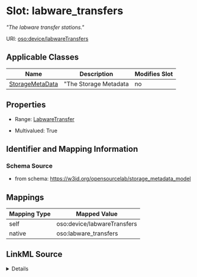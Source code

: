 

# Slot: labware_transfers


_"The labware transfer stations."_





URI: [oso:device/labwareTransfers](http://w3id.org/oso/device/labwareTransfers)



<!-- no inheritance hierarchy -->





## Applicable Classes

| Name | Description | Modifies Slot |
| --- | --- | --- |
| [StorageMetaData](StorageMetaData.md) | "The Storage Metadata |  no  |







## Properties

* Range: [LabwareTransfer](LabwareTransfer.md)

* Multivalued: True





## Identifier and Mapping Information







### Schema Source


* from schema: https://w3id.org/opensourcelab/storage_metadata_model




## Mappings

| Mapping Type | Mapped Value |
| ---  | ---  |
| self | oso:device/labwareTransfers |
| native | oso:labware_transfers |




## LinkML Source

<details>
```yaml
name: labware_transfers
description: '"The labware transfer stations."'
from_schema: https://w3id.org/opensourcelab/storage_metadata_model
rank: 1000
slot_uri: oso:device/labwareTransfers
alias: labware_transfers
domain_of:
- StorageMetaData
range: LabwareTransfer
required: false
multivalued: true

```
</details>